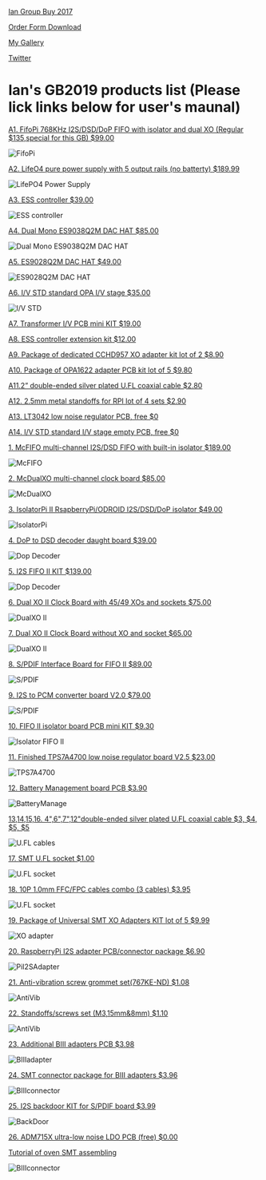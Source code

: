[Ian Group Buy 2017](http://www.diyaudio.com/forums/group-buys/207438-ian-asynchronous-i2s-s-pdif-fifo-kit-group-buy-243.html#post5111232)

[Order Form Download](https://github.com/iancanada/DocumentDownload/blob/master/GB2017OrderFormEmpty.xls)

[My Gallery](https://www.flickr.com/photos/135181977@N06/albums)

[Twitter](https://twitter.com/iancanadaTT?lang=en)

# Ian's GB2019 products list (Please lick links below for user's maunal)

[A1. FifoPi 768KHz I2S/DSD/DoP FIFO with isolator and dual XO (Regular $135,special for this GB) $99.00](https://github.com/iancanada/DocumentDownload/tree/master/FifoPi)

![FifoPi](https://github.com/iancanada/DocumentDownload/blob/master/FifoPi/FifoPi.jpg)

[A2. LifeO4 pure power supply with 5 output rails (no batterty) $189.99](https://github.com/iancanada/DocumentDownload/tree/master/LifePO4PowerSupply)

![LifePO4 Power Supply](https://github.com/iancanada/DocumentDownload/blob/master/LifePO4PowerSupply/LifePO4PowerSupply.jpg)

[A3. ESS controller $39.00](https://github.com/iancanada/DocumentDownload/tree/master/ESScontroller)

![ESS controller](https://github.com/iancanada/DocumentDownload/blob/master/ESScontroller/ESSC.jpg)

[A4. Dual Mono ES9038Q2M DAC HAT $85.00](https://github.com/iancanada/DocumentDownload/tree/master/RPiDacHAT/ES9038Q2MDualMonoDacHAT)

![Dual Mono ES9038Q2M DAC HAT](https://github.com/iancanada/DocumentDownload/blob/master/RPiDacHAT/ES9038Q2MDualMonoDacHAT/ES9038Q2MdacHAT.jpg)

[A5. ES9028Q2M DAC HAT $49.00](https://github.com/iancanada/DocumentDownload/tree/master/RPiDacHAT/ES9028Q2MDacHAT)

![ES9028Q2M DAC HAT](https://github.com/iancanada/DocumentDownload/blob/master/RPiDacHAT/ES9028Q2MDacHAT/ES9028Q2MdacHAT.jpg)

[A6. I/V STD standard OPA I/V stage $35.00](https://github.com/iancanada/DocumentDownload/tree/master/RPiDacHAT/IVboards/IVSTD)

![I/V STD](https://github.com/iancanada/DocumentDownload/blob/master/RPiDacHAT/IVboards/IVSTD/IVSTD.jpg)

[A7. Transformer I/V PCB mini KIT $19.00]()

[A8. ESS controller extension kit $12.00]()

[A9. Package of dedicated CCHD957 XO adapter kit lot of 2 $8.90]()

[A10. Package of OPA1622 adapter PCB kit lot of 5 $9.80]()

[A11.2” double-ended silver plated U.FL coaxial cable $2.80]()

[A12. 2.5mm metal standoffs for RPI lot of 4 sets $2.90]() 

[A13. LT3042 low noise regulator PCB, free $0]()

[A14. I/V STD standard I/V stage empty PCB, free $0]()

[1. McFIFO multi-channel I2S/DSD FIFO with built-in isolator $189.00](https://github.com/iancanada/DocumentDownload/tree/master/McFIFO%20series/McFIFO)

![McFIFO](https://github.com/iancanada/DocumentDownload/blob/master/McFIFO%20series/McFIFO/McFIFOGB.jpg)

[2. McDualXO multi-channel clock board $85.00](https://github.com/iancanada/DocumentDownload/tree/master/McFIFO%20series/McDualXO)

![McDualXO](https://raw.githubusercontent.com/iancanada/DocumentDownload/master/McFIFO%20series/McDualXO/McDualXOGB.jpg)

[3. IsolatorPi II RsapberryPi/ODROID I2S/DSD/DoP isolator $49.00](https://github.com/iancanada/DocumentDownload/tree/master/IsolatorPi)

![IsolatorPi](https://raw.githubusercontent.com/iancanada/DocumentDownload/master/IsolatorPi/IsolatorPiII.jpg)

[4. DoP to DSD decoder daught board $39.00](https://github.com/iancanada/DocumentDownload/tree/master/DoP%20Decoder)

![Dop Decoder](https://github.com/iancanada/DocumentDownload/blob/master/DoP%20Decoder/DoP_Decoder1.jpg)


[5. I2S FIFO II KIT $139.00](https://github.com/iancanada/DocumentDownload/tree/master/FIFO%20II%20series/FIFO%20II)

![Dop Decoder](https://github.com/iancanada/DocumentDownload/blob/master/FIFO%20II%20series/FIFO%20II/FIFOII.jpg)


[6. Dual XO II Clock Board with 45/49 XOs and sockets $75.00](https://github.com/iancanada/DocumentDownload/tree/master/FIFO%20II%20series/DualXO%20II%20ClockBoard)

![DualXO II](https://github.com/iancanada/DocumentDownload/blob/master/FIFO%20II%20series/DualXO%20II%20ClockBoard/DualXOIIwXO.jpg)

[7. Dual XO II Clock Board without XO and socket $65.00](https://github.com/iancanada/DocumentDownload/tree/master/FIFO%20II%20series/DualXO%20II%20ClockBoard)

![DualXO II](https://github.com/iancanada/DocumentDownload/blob/master/FIFO%20II%20series/DualXO%20II%20ClockBoard/DualXOIInoSocket.jpg)

[8. S/PDIF Interface Board for FIFO II $89.00](https://github.com/iancanada/DocumentDownload/tree/master/FIFO%20II%20series/SPDIFboard)

![S/PDIF](https://github.com/iancanada/DocumentDownload/blob/master/FIFO%20II%20series/SPDIFboard/SPDIFinterfaceBoard.JPG)

[9. I2S to PCM converter board V2.0 $79.00](https://github.com/iancanada/DocumentDownload/tree/master/PCMboard)

![S/PDIF](https://github.com/iancanada/DocumentDownload/blob/master/PCMboard/I2StoPCMboard.JPG)

[10. FIFO II isolator board PCB mini KIT $9.30](https://github.com/iancanada/DocumentDownload/tree/master/FIFO%20II%20series/IsolatorBoard)

![Isolator FIFO II](https://raw.githubusercontent.com/iancanada/DocumentDownload/master/FIFO%20II%20series/IsolatorBoard/12_IsolatorMiniKIT.JPG)

[11. Finished TPS7A4700 low noise regulator board V2.5 $23.00](https://github.com/iancanada/DocumentDownload/tree/master/PowerSupply/TPS7A4700)

![TPS7A4700](https://github.com/iancanada/DocumentDownload/blob/master/PowerSupply/TPS7A4700/TPS7A4700LDOboard.JPG)

[12. Battery Management board PCB $3.90](https://github.com/iancanada/DocumentDownload/tree/master/PowerSupply/BatteryManagementBoard)

![BatteryManage](https://github.com/iancanada/DocumentDownload/blob/master/PowerSupply/BatteryManagementBoard/BatteryManagementPCB.jpg)

[13,14,15,16. 4",6",7",12"double-ended silver plated U.FL coaxial cable $3, $4, $5, $5](https://github.com/iancanada/DocumentDownload/tree/master/Cables)

![U.FL cables](https://github.com/iancanada/DocumentDownload/blob/master/Cables/SilverPlatedCable.JPG)

[17. SMT U.FL socket $1.00](https://github.com/iancanada/DocumentDownload/tree/master/Cables)

![U.FL socket](https://github.com/iancanada/DocumentDownload/blob/master/Cables/U.FLsocket.JPG)

[18. 10P 1.0mm FFC/FPC cables combo (3 cables) $3.95](https://github.com/iancanada/DocumentDownload/tree/master/Cables)

![U.FL socket](https://github.com/iancanada/DocumentDownload/blob/master/Cables/FPCcombo10P.JPG)

[19. Package of Universal SMT XO Adapters KIT lot of 5 $9.99](https://github.com/iancanada/DocumentDownload/tree/master/Adapters)

![XO adapter](https://github.com/iancanada/DocumentDownload/blob/master/Adapters/XOadapterKITlotOf5.JPG)

[20. RaspberryPi I2S adapter PCB/connector package $6.90](https://github.com/iancanada/DocumentDownload/tree/master/Adapters)

![PiI2SAdapter](https://github.com/iancanada/DocumentDownload/blob/master/Adapters/RpiI2SAdapter.JPG)

[21. Anti-vibration screw grommet set(767KE-ND) $1.08](https://github.com/iancanada/DocumentDownload/tree/master/Others)

![AntiVib](https://github.com/iancanada/DocumentDownload/blob/master/Others/AntiVibrationGrommet.jpg)

[22. Standoffs/screws set (M3,15mm&8mm) $1.10](https://github.com/iancanada/DocumentDownload/tree/master/Others)

![AntiVib](https://github.com/iancanada/DocumentDownload/blob/master/Others/StandoffScrewSet.jpg)

[23. Additional BIII adapters PCB $3.98](https://github.com/iancanada/DocumentDownload/tree/master/Adapters)

![BIIIadapter](https://github.com/iancanada/DocumentDownload/blob/master/Adapters/BIIIadapterPCB.JPG)

[24. SMT connector package for BIII adapters $3.96](https://github.com/iancanada/DocumentDownload/tree/master/Adapters)

![BIIIconnector](https://github.com/iancanada/DocumentDownload/blob/master/Adapters/Connectors.JPG)

[25. I2S backdoor KIT for S/PDIF board $3.99](https://github.com/iancanada/DocumentDownload/tree/master/FIFO%20II%20series/SPDIFboard)

![BackDoor](https://github.com/iancanada/DocumentDownload/blob/master/FIFO%20II%20series/SPDIFboard/I2SbackdoorKIT.JPG)

[26. ADM715X ultra-low noise LDO PCB (free) $0.00](https://github.com/iancanada/DocumentDownload/tree/master/PowerSupply/ADM715X)

[     Tutorial of oven SMT assembling](https://github.com/iancanada/DocumentDownload/blob/master/PowerSupply/ADM715X/SMDtutorial.md)

![BIIIconnector](https://github.com/iancanada/DocumentDownload/blob/master/PowerSupply/ADM715X/ADM715X.jpg)





